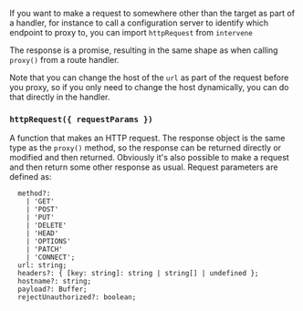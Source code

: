 If you want to make a request to somewhere other than the target as part of a handler, for instance to call a configuration server to identify which endpoint to proxy to, you can import `httpRequest` from `intervene`

The response is a promise, resulting in the same shape as when calling `proxy()` from a route handler.


Note that you can change the host of the `url` as part of the request before you proxy, so if you only need to change the host dynamically, you can do that directly in the handler.



### `httpRequest({ requestParams })`

A function that makes an HTTP request. The response object is the same type as the `proxy()` method, so the response can be returned directly or modified and then returned. Obviously it's also possible to make a request and then return some other response as usual.
Request parameters are defined as:
```
  method?:
    | 'GET'
    | 'POST'
    | 'PUT'
    | 'DELETE'
    | 'HEAD'
    | 'OPTIONS'
    | 'PATCH'
    | 'CONNECT';
  url: string;
  headers?: { [key: string]: string | string[] | undefined };
  hostname?: string;
  payload?: Buffer;
  rejectUnauthorized?: boolean;
```
